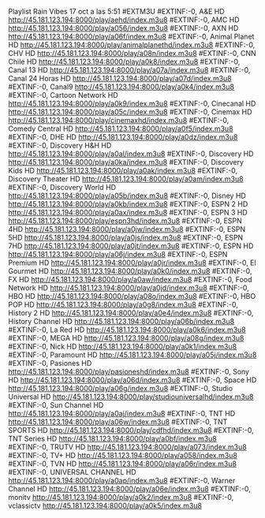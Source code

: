 Playlist
Rain Vibes
17 oct a las 5:51
#EXTM3U
#EXTINF:-0, A&E HD
http://45.181.123.194:8000/play/aehd/index.m3u8
#EXTINF:-0, AMC HD
http://45.181.123.194:8000/play/a056/index.m3u8
#EXTINF:-0, AXN HD
http://45.181.123.194:8000/play/a06f/index.m3u8
#EXTINF:-0, Animal Planet HD
http://45.181.123.194:8000/play/animalplanethd/index.m3u8
#EXTINF:-0, CHV HD
http://45.181.123.194:8000/play/a08n/index.m3u8
#EXTINF:-0, CNN Chile HD
http://45.181.123.194:8000/play/a0k8/index.m3u8
#EXTINF:-0, Canal 13 HD
http://45.181.123.194:8000/play/a07a/index.m3u8
#EXTINF:-0, Canal 24 Horas HD
http://45.181.123.194:8000/play/a07d/index.m3u8
#EXTINF:-0, Canal9
http://45.181.123.194:8000/play/a0k4/index.m3u8
#EXTINF:-0, Cartoon Network HD
http://45.181.123.194:8000/play/a0k9/index.m3u8
#EXTINF:-0, Cinecanal HD
http://45.181.123.194:8000/play/a05c/index.m3u8
#EXTINF:-0, Cinemax HD
http://45.181.123.194:8000/play/cinemaxhd/index.m3u8
#EXTINF:-0, Comedy Central HD
http://45.181.123.194:8000/play/a0f5/index.m3u8
#EXTINF:-0, DHE HD
http://45.181.123.194:8000/play/a0dz/index.m3u8
#EXTINF:-0, Discovery H&H HD
http://45.181.123.194:8000/play/a0al/index.m3u8
#EXTINF:-0, Discovery HD
http://45.181.123.194:8000/play/a0ka/index.m3u8
#EXTINF:-0, Discovery Kids HD
http://45.181.123.194:8000/play/a0ak/index.m3u8
#EXTINF:-0, Discovery Theater HD
http://45.181.123.194:8000/play/a0am/index.m3u8
#EXTINF:-0, Discovery World HD
http://45.181.123.194:8000/play/a05b/index.m3u8
#EXTINF:-0, Disney HD
http://45.181.123.194:8000/play/a0kb/index.m3u8
#EXTINF:-0, ESPN 2 HD
http://45.181.123.194:8000/play/a0ax/index.m3u8
#EXTINF:-0, ESPN 3 HD
http://45.181.123.194:8000/play/espn3hd/index.m3u8
#EXTINF:-0, ESPN 4HD
http://45.181.123.194:8000/play/a0jw/index.m3u8
#EXTINF:-0, ESPN 5HD
http://45.181.123.194:8000/play/a0js/index.m3u8
#EXTINF:-0, ESPN 7HD
http://45.181.123.194:8000/play/a0jt/index.m3u8
#EXTINF:-0, ESPN HD
http://45.181.123.194:8000/play/a06j/index.m3u8
#EXTINF:-0, ESPN Premium HD
http://45.181.123.194:8000/play/a0jr/index.m3u8
#EXTINF:-0, El Gourmet HD
http://45.181.123.194:8000/play/a0k0/index.m3u8
#EXTINF:-0, FX HD
http://45.181.123.194:8000/play/a0aw/index.m3u8
#EXTINF:-0, Food Network HD
http://45.181.123.194:8000/play/a0jd/index.m3u8
#EXTINF:-0, HBO HD
http://45.181.123.194:8000/play/a08o/index.m3u8
#EXTINF:-0, HBO POP HD
http://45.181.123.194:8000/play/a0g8/index.m3u8
#EXTINF:-0, History 2 HD
http://45.181.123.194:8000/play/a0e4/index.m3u8
#EXTINF:-0, History Channel HD
http://45.181.123.194:8000/play/a06b/index.m3u8
#EXTINF:-0, La Red HD
http://45.181.123.194:8000/play/a0k6/index.m3u8
#EXTINF:-0, MEGA HD
http://45.181.123.194:8000/play/a08g/index.m3u8
#EXTINF:-0, Nick HD
http://45.181.123.194:8000/play/a0k1/index.m3u8
#EXTINF:-0, Paramount HD
http://45.181.123.194:8000/play/a05j/index.m3u8
#EXTINF:-0, Pasiones HD
http://45.181.123.194:8000/play/pasioneshd/index.m3u8
#EXTINF:-0, Sony HD
http://45.181.123.194:8000/play/a06d/index.m3u8
#EXTINF:-0, Space HD
http://45.181.123.194:8000/play/a06g/index.m3u8
#EXTINF:-0, Studio Universal HD
http://45.181.123.194:8000/play/studiouniversalhd/index.m3u8
#EXTINF:-0, Sun Channel HD
http://45.181.123.194:8000/play/a0aj/index.m3u8
#EXTINF:-0, TNT HD
http://45.181.123.194:8000/play/a06w/index.m3u8
#EXTINF:-0, TNT SPORTS HD
http://45.181.123.194:8000/play/cdfhd/index.m3u8
#EXTINF:-0, TNT Series HD
http://45.181.123.194:8000/play/a0bf/index.m3u8
#EXTINF:-0, TRUTV HD
http://45.181.123.194:8000/play/a073/index.m3u8
#EXTINF:-0, TV+ HD
http://45.181.123.194:8000/play/a058/index.m3u8
#EXTINF:-0, TVN HD
http://45.181.123.194:8000/play/a06r/index.m3u8
#EXTINF:-0, UNIVERSAL CHANNEL HD
http://45.181.123.194:8000/play/a0ap/index.m3u8
#EXTINF:-0, Warner Channel HD
http://45.181.123.194:8000/play/a06e/index.m3u8
#EXTINF:-0, monitv
http://45.181.123.194:8000/play/a0k2/index.m3u8
#EXTINF:-0, vclassictv
http://45.181.123.194:8000/play/a0k5/index.m3u8
